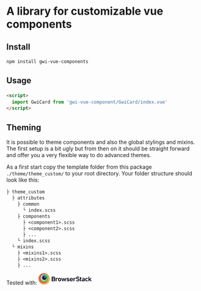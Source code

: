 # A library for customizable vue components

## Install

```bash
npm install gwi-vue-components
```

## Usage

```html
<script>
  import GwiCard from 'gwi-vue-component/GwiCard/index.vue'
</script>
```

## Theming

It is possible to theme components and also the global stylings and mixins. The first setup is a bit ugly but from then on it should be straight forward and offer you a very flexible way to do advanced themes.

As a first start copy the template folder from this package `./theme/theme_custom/` to your root directory. Your folder structure should look like this:
```
├ theme_custom
  ├ attributes
    ├ common
      └ index.scss
    ├ components
      ├ <component1>.scss
      ├ <component2>.scss
      ├ ...
    └ index.scss
  └ mixins
    ├ <mixins1>.scss
    ├ <mixins2>.scss
    ├ ...
```

Tested with:
<img alt="browserstack logo" src="https://raw.githubusercontent.com/gwildu/gwi-vue-components/master/media/browserstack-logo.svg?sanitize=true" height="30" />
